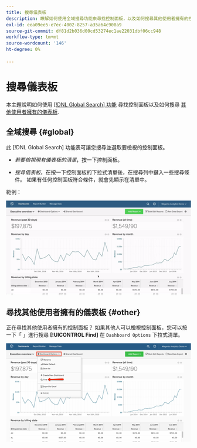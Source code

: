 ```yaml
---
title: 搜尋儀表板
description: 瞭解如何使用全域搜尋功能來尋找控制面板，以及如何搜尋其他使用者擁有的控制面板。
exl-id: eea09ee5-e7ec-4002-8257-a35a64c900a9
source-git-commit: df81d2b036d00cd53274ec1ae22031dbf06cc948
workflow-type: tm+mt
source-wordcount: '146'
ht-degree: 0%

---
```


# 搜尋儀表板

本主題說明如何使用 [[!DNL Global Search] 功能](#global) 尋找控制面板以及如何搜尋 [其他使用者擁有的儀表板](#other).

## 全域搜尋 {#global}

此 [!DNL Global Search] 功能表可讓您搜尋並選取要檢視的控制面板。

* *若要檢視現有儀表板的清單*，按一下控制面板。

* *搜尋儀表板*，在按一下控制面板的下拉式清單後，在搜尋列中鍵入一些搜尋條件。 如果有任何控制面板符合條件，就會先顯示在清單中。

範例：

![儀表板全域搜尋](../../assets/dboard-global-search.gif)

## 尋找其他使用者擁有的儀表板 {#other}

正在尋找其他使用者擁有的控制面板？ 如果其他人可以檢視控制面板，您可以按一下「 」進行搜尋 **[!UICONTROL Find]** 在 `Dashboard Options` 下拉式清單。

![尋找儀表板](../../assets/find-dboards-other-owners.png)
